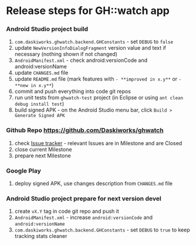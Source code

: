 Release steps for GH::watch app
================================

### Android Studio project build 

1. `com.daskiworks.ghwatch.backend.GHConstants` - set `DEBUG` to `false`
2. update `NewVersionInfoDialogFragment` version value and text if necessary (nothing shown if not changed)
3. `AndroidManifest.xml` - check android:versionCode and android:versionName
4. update `CHANGES.md` file 
5. update `README.md` file (mark features with `- **improved in x.y**` or `- **new in x.y**`)
6. commit and push everything into code git repos
7. run unit tests from `ghwatch-test` project (in Eclipse or using `ant clean debug install test`)
8. build signed APK - on the Android Studio menu bar, click `Build > Generate Signed APK` 

### Github Repo https://github.com/Daskiworks/ghwatch

1. check [Issue tracker](https://github.com/Daskiworks/ghwatch/issues) - relevant Issues are in Milestone and are Closed
2. close current Milestone
3. prepare next Milestone

### Google Play

1. deploy signed APK, use changes description from `CHANGES.md` file


### Android Studio project prepare for next version devel

1. create `vX.Y` tag in code git repo and push it
2. `AndroidManifest.xml` - increase `android:versionCode` and `android:versionName`
3. `com.daskiworks.ghwatch.backend.GHConstants` - set `DEBUG` to `true` to keep tracking stats cleaner

